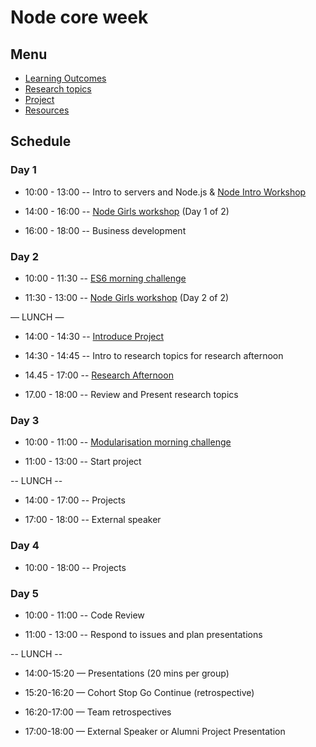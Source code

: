 # Node core week

## Menu

- [Learning Outcomes](./learning-outcomes.md)
- [Research topics](./research-afternoon.md)
- [Project](./project.md)
- [Resources](./resources)

## Schedule

### Day 1

- 10:00 - 13:00
  -- Intro to servers and Node.js
  & [Node Intro Workshop](https://github.com/foundersandcoders/Node-Intro-Workshop)

- 14:00 - 16:00
  -- [Node Girls workshop](https://github.com/node-girls/workshop-cms) (Day 1 of 2)
- 16:00 - 18:00
  -- Business development

### Day 2

- 10:00 - 11:30
  -- [ES6 morning challenge](./morning-challenge-day-2.md)

- 11:30 - 13:00
  -- [Node Girls workshop](https://github.com/node-girls/workshop-cms) (Day 2 of 2)

— LUNCH —

- 14:00 - 14:30
  -- [Introduce Project](./project.md)

- 14:30 - 14:45
  -- Intro to research topics for research afternoon

- 14.45 - 17:00
  -- [Research Afternoon](./research-afternoon.md)

- 17.00 - 18:00
  -- Review and Present research topics

### Day 3

- 10:00 - 11:00
  -- [Modularisation morning challenge](./morning-challenge-day-3.md)

- 11:00 - 13:00
  -- Start project

-- LUNCH --

- 14:00 - 17:00
  -- Projects

- 17:00 - 18:00
  -- External speaker

### Day 4

- 10:00 - 18:00
  -- Projects

### Day 5

- 10:00 - 11:00
  -- Code Review

- 11:00 - 13:00
  -- Respond to issues and plan presentations

-- LUNCH --

- 14:00-15:20 — Presentations (20 mins per group)

- 15:20-16:20 — Cohort Stop Go Continue (retrospective)

- 16:20-17:00 — Team retrospectives

- 17:00-18:00 — External Speaker or Alumni Project Presentation
